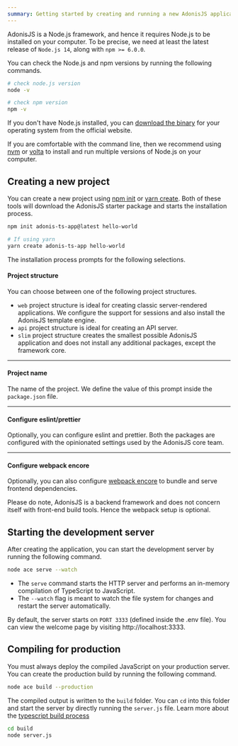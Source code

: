 ```yaml
---
summary: Getting started by creating and running a new AdonisJS application
---
```


AdonisJS is a Node.js framework, and hence it requires Node.js to be installed on your computer. To be precise, we need at least the latest release of `Node.js 14`, along with `npm >= 6.0.0`.

You can check the Node.js and npm versions by running the following commands.

```sh
# check node.js version
node -v

# check npm version
npm -v
```

If you don't have Node.js installed, you can [download the binary](https://nodejs.org/en/download/) for your operating system from the official website.

If you are comfortable with the command line, then we recommend using [nvm](https://github.com/nvm-sh/nvm) or [volta](https://volta.sh/) to install and run multiple versions of Node.js on your computer.

## Creating a new project
You can create a new project using [npm init](https://docs.npmjs.com/cli/v7/commands/npm-init) or [yarn create](https://classic.yarnpkg.com/en/docs/cli/create/). Both of these tools will download the AdonisJS starter package and starts the installation process.

```sh
npm init adonis-ts-app@latest hello-world

# If using yarn
yarn create adonis-ts-app hello-world
```

The installation process prompts for the following selections.

#### Project structure
You can choose between one of the following project structures.

- `web` project structure is ideal for creating classic server-rendered applications. We configure the support for sessions and also install the AdonisJS template engine.
- `api` project structure is ideal for creating an API server.
- `slim` project structure creates the smallest possible AdonisJS application and does not install any additional packages, except the framework core.

---

#### Project name
The name of the project. We define the value of this prompt inside the `package.json` file.

---

#### Configure eslint/prettier
Optionally, you can configure eslint and prettier. Both the packages are configured with the opinionated settings used by the AdonisJS core team.

---

#### Configure webpack encore
Optionally, you can also configure [webpack encore](./http/assets-manager.md) to bundle and serve frontend dependencies.

Please do note, AdonisJS is a backend framework and does not concern itself with front-end build tools. Hence the webpack setup is optional.

## Starting the development server
After creating the application, you can start the development server by running the following command.

```sh
node ace serve --watch
```

- The `serve` command starts the HTTP server and performs an in-memory compilation of TypeScript to JavaScript.
- The `--watch` flag is meant to watch the file system for changes and restart the server automatically.

By default, the server starts on `PORT 3333` (defined inside the .env file). You can view the welcome page by visiting http://localhost:3333.

## Compiling for production
You must always deploy the compiled JavaScript on your production server. You can create the production build by running the following command.

```sh
node ace build --production
```

The compiled output is written to the `build` folder. You can `cd` into this folder and start the server by directly running the `server.js` file. Learn more about the [typescript build process](./fundamentals/typescript-build-process.md)

```sh
cd build
node server.js
```
